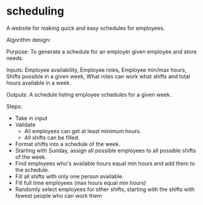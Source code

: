 # scheduling
A website for making quick and easy schedules for employees.

Algorithm design:

Purpose: To generate a schedule for an employer given employee and store needs.

Inputs: Employee availability, Employee roles, Employee min/max hours, Shifts possible in a given week, What roles can work what shifts and total hours available in a week.

Outputs: A schedule listing employee schedules for a given week.

Steps:
- Take in input
- Validate
    - All employees can get at least minimum hours.
    - All shifts can be filled.
- Format shifts into a schedule of the week.
- Starting with Sunday, assign all possible employees to all possible shifts of the week.
- Find employees who's available hours equal min hours and add them to the schedule.
- Fill all shifts with only one person available.
- Fill full time employees (max hours equal min hours)
- Randomly select employees for other shifts, starting with the shifts with fewest people who can work them
